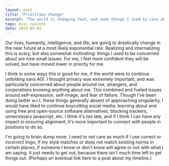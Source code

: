 ```yaml
---
layout: post
title: "Priorities Change"
excerpt: "The world is changing fast, and some things I used to care about are less important."
tags: misc naivete
date: 2023-05-01
---
```


Our lives, humanity, intelligence, and life, are going
to drastically change in the near future at a most likely exponential rate.
Realizing and internalizing this 
is scary, but also somewhat motivating:
things I used to be concerned about are now
small issues.
For me, I feel more confident they will be solved,
but have moved lower in priority for me.

I think in some ways this is good for me,
if the world were to continue unfolding sans AGI.
I thought privacy was extremely important,
and was particularly concerned about
people around me, strangers,
and corporations knowing anything about me.
This combined and fueled 
issues around self-expression,
self-image, and fear of failure.
Though I've been doing better w.r.t.
these things generally absent of approaching singularity,
I would have liked to continue
boycotting social media,
learning about and using free and open-source
software alternatives, blocking trackers,
unnecessary javascript, etc.
I think it's too late,
and if I think I can have any impact
in ensuring alignment,
it's more important to connect
with people in positions to do so.

I'm going to brain dump more. I need to not
care as much if I use correct or incorrect lingo,
if my style matches or does not match existing norms 
in certain places, if someone I know or don't know
will agree or not with what I am saying.
It just needs to get out, because there
isn't much time left to get things out. (Perhaps an eventual
link here to a post about my timeline.)